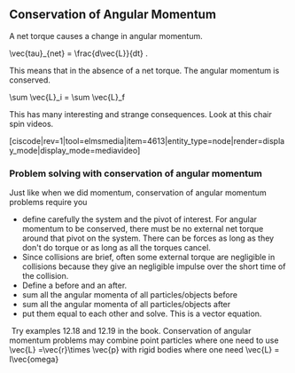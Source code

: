 ## Conservation of Angular Momentum

A net torque causes a change in angular momentum. 

<lrn-math>\vec{tau}_{net} = \frac{d\vec{L}}{dt} </lrn-math>.

This means that in the absence of a net torque. The angular momentum is conserved. 

<lrn-math> \sum \vec{L}_i = \sum \vec{L}_f </lrn-math>

This has many interesting and strange consequences. Look at this chair spin videos. 

[ciscode|rev=1|tool=elmsmedia|item=4613|entity_type=node|render=display_mode|display_mode=mediavideo]

### Problem solving with conservation of angular momentum 

Just like when we did momentum, conservation of angular momentum problems require you

* define carefully the system and the pivot of interest. For angular momentum to be conserved, there must be no external net torque around that pivot on the system. There can be forces as long as they don't do torque or as long as all the torques cancel. 
* Since collisions are brief, often some external torque are negligible in collisions because they give an negligible impulse over the short time of the collision.
* Define a before and an after. 
* sum all the angular momenta of all particles/objects before 
* sum all the angular momenta of all particles/objects after
* put them equal to each other and solve. This is a vector equation.  

<lrndesign-sidenote label="Instructor Note" icon="bookmark" bg-color="#c2e5f2">
 Try examples 12.18 and 12.19 in the book. 
</lrndesign-sidenote>


<lrndesign-sidenote label="Instructor Note" icon="bookmark" bg-color="#c2e5f2">
Conservation of angular momentum problems may combine point particles where one need to use <lrn-math> \vec{L} =\vec{r}\times \vec{p} </lrn-math> with rigid bodies where one need <lrn-math>\vec{L} = I\vec{omega}
</lrndesign-sidenote>

